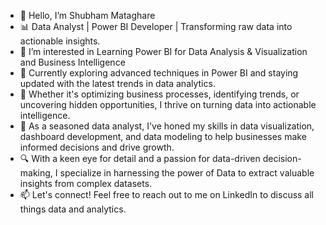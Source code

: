 - 👋 Hello, I’m Shubham Mataghare
- 📊 Data Analyst | Power BI Developer | Transforming raw data into actionable insights.
- 👀 I’m interested in Learning Power BI for Data Analysis & Visualization and Business Intelligence
- 🔭 Currently exploring advanced techniques in Power BI and staying updated with the latest trends in data analytics.
- 🚀 Whether it's optimizing business processes, identifying trends, or uncovering hidden opportunities, I thrive on turning data into actionable intelligence.
- 💼 As a seasoned data analyst, I've honed my skills in data visualization, dashboard development, and data modeling to help businesses make informed decisions and drive growth.
- 🔍 With a keen eye for detail and a passion for data-driven decision-making, I specialize in harnessing the power of Data to extract valuable insights from complex datasets.
- 📫 Let's connect! Feel free to reach out to me on LinkedIn to discuss all things data and analytics.

<!---
shubhamataghare/shubhamataghare is a ✨ special ✨ repository because its `README.md` (this file) appears on your GitHub profile.
You can click the Preview link to take a look at your changes.
--->
